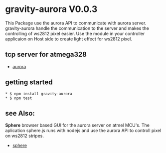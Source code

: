 
gravity-aurora V0.0.3
============ 
  This Package use the aurora API to communicate with aurora server.
  gravity-aurora handle the communication to the server and makes
  the controlling of ws2812 pixel easier. 
  Use the module in your controller applicaion on Host side to
  create light effect for ws2812 pixel.

tcp server for atmega328
---------------------

 * [aurora](https://github.com/zombinary/aurora)

getting started
---------------------

	* $ npm install gravity-aurora
	* $ npm test

see Also:
---------------------

**Sphere** browser based GUI for the aurora server on atmel MCU's.
  The aplication sphere.js runs with nodejs and use the aurora API to
  controll pixel on ws2812 stripes.
  
 * [sphere](https://github.com/zombinary/sphere)


